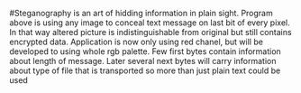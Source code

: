 #Steganography 
is an art of hidding information in plain sight. Program above is using any image to conceal text message on last bit of every pixel. In that way altered picture is indistinguishable from original but still contains encrypted data.
Application is now only using red chanel, but will be developed to using whole rgb palette. Few first bytes contain information about length of message. Later several next bytes will carry information about type of file that is transported so more than just plain text could be used
